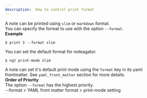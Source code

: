 ```yaml
---
description:  How to control print format
---
```

A note can be printed using `slim` or `markdown` format.  
You can specify the format to use with the option `--format`.  
**Example**  
```
$ print 3 --format slim
```
You can set the default format for noteagator.  
```
$ ngt print-mode slim
```
A note can set it's default print mode using the `format` key in its yaml frontmatter.  See `yaml_front_matter` section for more details.  
**Order of Priority**  
The option `--format` has the highest priority.  
--format > YAML front matter format > print-mode setting